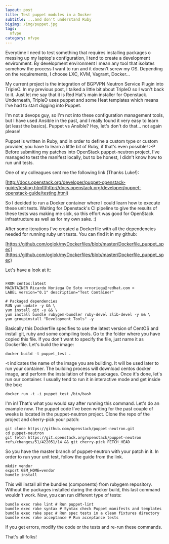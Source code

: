```yaml
---
layout: post
title: Test puppet modules in a Docker
subtitle: ...and don't understand Ruby
bigimg: /img/puppet.jpg
tags:
  nfvpe
category: nfvpe
---
```


Everytime I need to test something that requires installing packages o messing up my laptop's configuration, I tend to create a development environment.
By development environment I mean any tool that isolates somehow the process I want to run and it doesn't screw my OS. Depending on the requirements, I choose LXC, KVM, Vagrant, Docker...

My current project is the integration of BGPVPN Neutron Service Plugin into TripleO. In my previous post, I talked a little bit about TripleO so I won't back to it. Just let me say that it is
Red Hat's main installer for Openstack. Underneath, TripleO uses puppet and some Heat templates which means I've had to start digging into Puppet.

I'm not a devops guy, so I'm not into these configuration management tools, but I have used Ansible in the past, and I really found it very easy to learn (at least the basics).
Puppet vs Ansible? Hey, let's don't do that... not again please!

Puppet is written in Ruby, and in order to define a custom type or custom provider, you have to learn a little bit of Ruby, if that's even possible! :-P
Before submiting my patches into OpenStack puppet-neutron project, I've managed to test the manifest locally, but to be honest, I didn't know how to run unit tests.

One of my colleagues sent me the following link (Thanks Luke!):

[http://docs.openstack.org/developer/puppet-openstack-guide/testing.html](http://docs.openstack.org/developer/puppet-openstack-guide/testing.html)

So I decided to run a Docker container where I could learn how to execute these unit tests. Waiting for Openstack's CI pipeline to give the results of these tests was making me sick, so this effort was good for OpenStack infrastructure as well as for my own sake. :)

After some iterations I've created a Dockerfile with all the dependencies needed for running ruby unit tests. You can find it in my github:

[https://github.com/oglok/myDockerfiles/blob/master/Dockerfile_puppet_spec](https://github.com/oglok/myDockerfiles/blob/master/Dockerfile_puppet_spec)

Let's have a look at it:

~~~

FROM centos:latest
MAINTAINER Ricardo Noriega De Soto <rnoriega@redhat.com >
LABEL version="0.1" description="Test Container"

# Packaged dependencies
RUN yum update -y && \
yum install git -y && \
yum install bundle rubygem-bundler ruby-devel zlib-devel -y && \
yum groupinstall "Development Tools" -y 
~~~

Basically this Dockerfile specifies to use the latest version of CentOS and install git, ruby and some compiling tools.
Go to the folder where you have copied this file. If you don't want to specify the file, just name it as Dockerfile.
Let's build the image:

~~~
docker build -t puppet_test .
~~~

-t indicates the name of the image you are building. It will be used later to run your container. The building process will download centos docker image, and perform the installation of those packages. Once it's done, let's run our container. I usually tend to run it in interactive mode and get inside the box:

~~~
docker run -t -i puppet_test /bin/bash
~~~

I'm in! That's what you would say after running this command. Let's do an example now. The puppet code I've been writing for the past couple of weeks is located in the puppet-neutron project. Clone the repo of the project and cherry-pick your patch:

~~~
git clone https://github.com/openstack/puppet-neutron.git
cd puppet-neutron
git fetch https://git.openstack.org/openstack/puppet-neutron refs/changes/51/422051/14 && git cherry-pick FETCH_HEAD
~~~

So you have the master branch of puppet-neutron with your patch in it. In order to run your unit test, follow the guide from the link.

~~~
mkdir vendor
export GEM_HOME=vendor
bundle install
~~~

This will install all the bundles (components) from rubygem repository. Without the packages installed during the docker build, this last command wouldn't work.
Now, you can run different type of tests:

~~~
bundle exec rake lint # Run puppet-lint
bundle exec rake syntax # Syntax check Puppet manifests and templates
bundle exec rake spec # Run spec tests in a clean fixtures directory
bundle exec rake acceptance # Run acceptance tests
~~~

If you get errors, modify the code or the tests and re-run these commands.

That's all folks!
